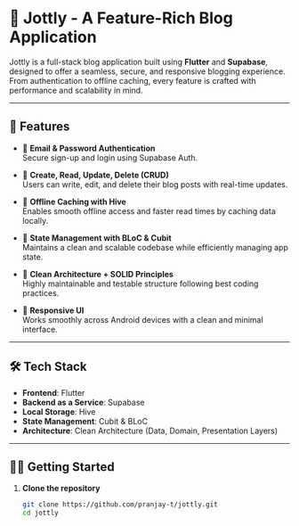 # 📘 Jottly - A Feature-Rich Blog Application

Jottly is a full-stack blog application built using **Flutter** and **Supabase**, designed to offer a seamless, secure, and responsive blogging experience. From authentication to offline caching, every feature is crafted with performance and scalability in mind.

---

## 🚀 Features

- 🔐 **Email & Password Authentication**  
  Secure sign-up and login using Supabase Auth.

- 📝 **Create, Read, Update, Delete (CRUD)**  
  Users can write, edit, and delete their blog posts with real-time updates.

- 💾 **Offline Caching with Hive**  
  Enables smooth offline access and faster read times by caching data locally.

- 🔄 **State Management with BLoC & Cubit**  
  Maintains a clean and scalable codebase while efficiently managing app state.

- 🧱 **Clean Architecture + SOLID Principles**  
  Highly maintainable and testable structure following best coding practices.

- 🎨 **Responsive UI**  
  Works smoothly across Android devices with a clean and minimal interface.

---

## 🛠️ Tech Stack

- **Frontend**: Flutter  
- **Backend as a Service**: Supabase  
- **Local Storage**: Hive  
- **State Management**: Cubit & BLoC  
- **Architecture**: Clean Architecture (Data, Domain, Presentation Layers)

---

## 🧑‍💻 Getting Started

1. **Clone the repository**  
   ```bash
   git clone https://github.com/pranjay-t/jottly.git
   cd jottly
